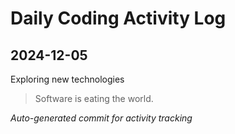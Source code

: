 # Daily Coding Activity Log

## 2024-12-05

Exploring new technologies

> Software is eating the world.

*Auto-generated commit for activity tracking*
